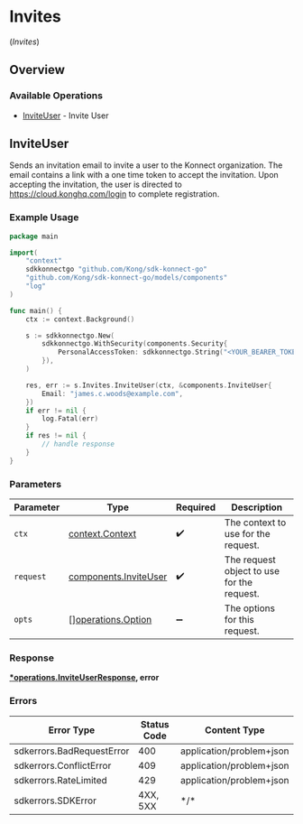 # Invites
(*Invites*)

## Overview

### Available Operations

* [InviteUser](#inviteuser) - Invite User

## InviteUser

Sends an invitation email to invite a user to the Konnect organization. The email contains a link with a one time token to accept the invitation. Upon accepting the invitation, the user is directed to https://cloud.konghq.com/login to complete registration.

### Example Usage

<!-- UsageSnippet language="go" operationID="invite-user" method="post" path="/v3/invites" -->
```go
package main

import(
	"context"
	sdkkonnectgo "github.com/Kong/sdk-konnect-go"
	"github.com/Kong/sdk-konnect-go/models/components"
	"log"
)

func main() {
    ctx := context.Background()

    s := sdkkonnectgo.New(
        sdkkonnectgo.WithSecurity(components.Security{
            PersonalAccessToken: sdkkonnectgo.String("<YOUR_BEARER_TOKEN_HERE>"),
        }),
    )

    res, err := s.Invites.InviteUser(ctx, &components.InviteUser{
        Email: "james.c.woods@example.com",
    })
    if err != nil {
        log.Fatal(err)
    }
    if res != nil {
        // handle response
    }
}
```

### Parameters

| Parameter                                                      | Type                                                           | Required                                                       | Description                                                    |
| -------------------------------------------------------------- | -------------------------------------------------------------- | -------------------------------------------------------------- | -------------------------------------------------------------- |
| `ctx`                                                          | [context.Context](https://pkg.go.dev/context#Context)          | :heavy_check_mark:                                             | The context to use for the request.                            |
| `request`                                                      | [components.InviteUser](../../models/components/inviteuser.md) | :heavy_check_mark:                                             | The request object to use for the request.                     |
| `opts`                                                         | [][operations.Option](../../models/operations/option.md)       | :heavy_minus_sign:                                             | The options for this request.                                  |

### Response

**[*operations.InviteUserResponse](../../models/operations/inviteuserresponse.md), error**

### Errors

| Error Type                | Status Code               | Content Type              |
| ------------------------- | ------------------------- | ------------------------- |
| sdkerrors.BadRequestError | 400                       | application/problem+json  |
| sdkerrors.ConflictError   | 409                       | application/problem+json  |
| sdkerrors.RateLimited     | 429                       | application/problem+json  |
| sdkerrors.SDKError        | 4XX, 5XX                  | \*/\*                     |